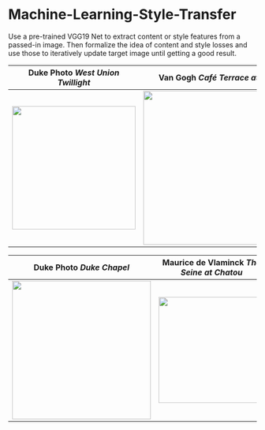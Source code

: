 # Machine-Learning-Style-Transfer
Use a pre-trained VGG19 Net to extract content or style features from a passed-in image. Then formalize the idea of content and style losses and use those to iteratively update target image until getting a good result.





| Duke Photo _West Union Twillight_ | Van Gogh _Café Terrace at Night_    | Generated Image      | 
|------------|-------------|-------------|
| <img src="https://raw.githubusercontent.com/muxiazhixing/Machine-Learning-Style-Transfer/master/images/west_union1.jpg" width="250"> |<img src="https://raw.githubusercontent.com/muxiazhixing/Machine-Learning-Style-Transfer/master/images/van_bar3.jpg" width="312" >|<img src="https://raw.githubusercontent.com/muxiazhixing/Machine-Learning-Style-Transfer/master/images/westunion_van.png" width="250" > |





| Duke Photo _Duke Chapel_ | Maurice de Vlaminck _The Seine at Chatou_| Generated Image      | 
|------------|-------------|-------------|
| <img src="https://raw.githubusercontent.com/muxiazhixing/Machine-Learning-Style-Transfer/master/images/duke3.jpg" width="281"> |<img src="https://raw.githubusercontent.com/muxiazhixing/Machine-Learning-Style-Transfer/master/images/The_River_Seine.jpg" width="215" >|<img src="https://raw.githubusercontent.com/muxiazhixing/Machine-Learning-Style-Transfer/master/images/Machine Learning Style Transfer.png" width="281" > |

